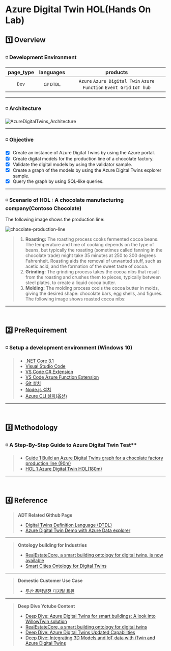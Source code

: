 # Azure Digital Twin HOL(Hands On Lab) 

## 1️⃣ Overview
   
### ◽ Development Environment
page_type | languages | products
:------:|:------:|:------:
`Dev`|`C#` `DTDL`|`Azure` `Azure Digital Twin` `Azure Function` `Event Grid` `IoT hub`
---

### ◽ Architecture
![AzureDigitalTwins_Architecture](https://user-images.githubusercontent.com/88306533/128794979-4865d0aa-ac02-4e7d-ae46-03857d6301a2.png)

---

### ◽ Objective
   - [x] Create an instance of Azure Digital Twins by using the Azure portal.
   - [x] Create digital models for the production line of a chocolate factory.
   - [x] Validate the digital models by using the validator sample.
   - [x] Create a graph of the models by using the Azure Digital Twins explorer sample.
   - [x] Query the graph by using SQL-like queries.
---

### ◽ Scenario of HOL : A chocolate manufacturing company(Contoso Chocolate) 
The following image shows the production line:

![chocolate-production-line](https://user-images.githubusercontent.com/88306533/128786638-a10562e3-748b-40a0-8b21-81e51c80451d.png)

> 1. **Roasting:** The roasting process cooks fermented cocoa beans. The temperature and time of cooking depends on the type of beans, but typically the roasting (sometimes called fanning in the chocolate trade) might take 35 minutes at 250 to 300 degrees Fahrenheit. Roasting aids the removal of unwanted stuff, such as acetic acid, and the formation of the sweet taste of cocoa.
> 2. **Grinding:** The grinding process takes the cocoa nibs that result from the roasting and crushes them to pieces, typically between steel plates, to create a liquid cocoa butter.
> 3. **Molding:** The molding process cools the cocoa butter in molds, giving the desired shape: chocolate bars, egg shells, and figures. The following image shows roasted cocoa nibs:  
---  
<br>

## 2️⃣ PreRequirement
### ◽ Setup a development environment (Windows 10)
> - [.NET Core 3.1](https://dotnet.microsoft.com/download)
> - [Visual Studio Code](https://code.visualstudio.com/)
> - [VS Code C# Extension](https://marketplace.visualstudio.com/items?itemName=ms-dotnettools.csharp)
> - [VS Code Azure Function Extension](https://marketplace.visualstudio.com/items?itemName=ms-azuretools.vscode-azurefunctions)
> - [Git 설치](https://git-scm.com/downloads)
> - [Node.js 설치](https://nodejs.org/ko/download/)
> - [Azure CLI 설치(옵션)](https://docs.microsoft.com/ko-kr/cli/azure/install-azure-cli)
---
<br>

## 3️⃣ Methodology
### ◽ A Step-By-Step Guide to Azure Digital Twin Test**
> - [Guide 1 Build an Azure Digital Twins graph for a chocolate factory production line (90m)](https://docs.microsoft.com/ko-kr/learn/modules/build-azure-digital-twins-graph-for-chocolate-factory/)
> - [HOL 1 Azure Digital Twin HOL(180m)](https://github.com/ilseokoh/iot-hol/tree/master/ADT)
---
<br>

## 4️⃣ Reference

> **ADT Related Github Page**
> - [Digital Twins Definition Language (DTDL)](https://github.com/Azure/opendigitaltwins-dtdl/blob/master/DTDL/v2/dtdlv2.md)
> - [Azure Digital Twin Demo with Azure Data explorer](https://github.com/ilseokoh/adt-adx-demo)
---
> **Ontology building for Industries**
> - [RealEstateCore, a smart building ontology for digital twins, is now available](https://techcommunity.microsoft.com/t5/internet-of-things/realestatecore-a-smart-building-ontology-for-digital-twins-is/ba-p/1914794)
> - [Smart Cities Ontology for Digital Twins](https://techcommunity.microsoft.com/t5/internet-of-things/smart-cities-ontology-for-digital-twins/ba-p/2166585)
---
> **Domestic Customer Use Case**
> - [두산 풍력발전 디지털 트윈](https://customers.microsoft.com/en-us/story/848311-doosan-manufacturing-azure-digital-twins)
---
> **Deep Dive Yotube Content**
> - [Deep Dive: Azure Digital Twins for smart buildings: A look into WillowTwin solution](https://www.youtube.com/watch?v=Kbv1a_74FC0)
> - [RealEstateCore, a smart building ontology for digital twins](https://www.youtube.com/watch?v=mN0pAvC2pAo&list=RDCMUCL7wy-iy_V76xxPnrIzGOZQ&index=3)
> - [Deep Dive: Azure Digital Twins Updated Capabilities](https://channel9.msdn.com/Shows/Internet-of-Things-Show/Deep-Dive-Azure-Digital-Twins-Updated-Capabilities)
> - [Deep Dive: Integrating 3D Models and IoT data with iTwin and Azure Digital Twins](https://channel9.msdn.com/Shows/Internet-of-Things-Show/Deep-Dive-Integrating-3D-Models-and-IoT-data-with-iTwin-and-Azure-Digital-Twins?term=Bentley&lang-en=true)
